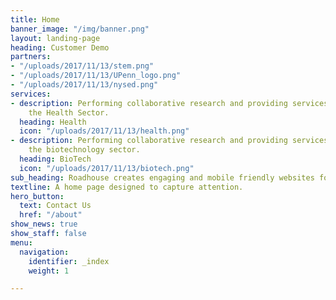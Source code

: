 ```yaml
---
title: Home
banner_image: "/img/banner.png"
layout: landing-page
heading: Customer Demo
partners:
- "/uploads/2017/11/13/stem.png"
- "/uploads/2017/11/13/UPenn_logo.png"
- "/uploads/2017/11/13/nysed.png"
services:
- description: Performing collaborative research and providing services to support
    the Health Sector.
  heading: Health
  icon: "/uploads/2017/11/13/health.png"
- description: Performing collaborative research and providing services to support
    the biotechnology sector.
  heading: BioTech
  icon: "/uploads/2017/11/13/biotech.png"
sub_heading: Roadhouse creates engaging and mobile friendly websites for your business.
textline: A home page designed to capture attention.
hero_button:
  text: Contact Us
  href: "/about"
show_news: true
show_staff: false
menu:
  navigation:
    identifier: _index
    weight: 1

---
```

